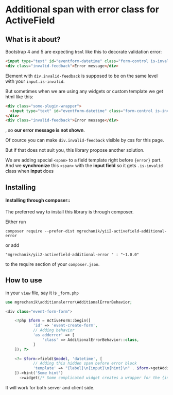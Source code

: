 # Additional span with error class for ActiveField

## What is it about? <span id="demo"></span>

Bootstrap 4 and 5 are expecting ```html``` like this to decorate validation error:

```html
<input type="text" id="eventform-datetime" class="form-control is-invalid" name="EventForm[datetime]" aria-required="true">
<div class="invalid-feedback">Error message</div>
```

Element with ```div.invalid-feedback``` is supposed to be on the same level with your ```input.is-invalid```.

But sometimes when we are using any widgets or custom template we get html like this:

```html
<div class="some-plugin-wrapper">
  <input type="text" id="eventform-datetime" class="form-control is-invalid" name="EventForm[datetime]" aria-required="true">
</div>  
<div class="invalid-feedback">Error message</div>
```
, so **our error message is not shown**.

Of cource you can make ```div.invalid-feedback``` visible by css for this page.

But if that does not suit you, this library propose another solution.

We are adding special ```<span>``` to a field template right before ```{error}``` part. And we **synchronize** this ```<span>``` with the **input field** so it gets ```.is-invalid``` class when **input** does 


## Installing <span id="installing"></span>

#### Installing through composer::

The preferred way to install this library is through composer.

Either run
```
composer require --prefer-dist mgrechanik/yii2-activefield-additional-error 
```

or add
```
"mgrechanik/yii2-activefield-additional-error " : "~1.0.0"
```
to the require section of your `composer.json`.

## How to use  <span id="use"></span> 

in your ```view``` file, say it is ```_form.php```

```php
use mgrechanik\additionalerror\AdditionalErrorBehavior;

<div class="event-form-form">

    <?php $form = ActiveForm::begin([
            'id' => 'event-create-form',
            // Adding behavior
            'as adderror' => [
                'class' => AdditionalErrorBehavior::class,
            ]
    ]); ?>

    <?= $form->field($model, 'datetime', [
            // Adding this hidden span before error block 
            'template' => "{label}\n{input}\n{hint}\n" . $form->getAdditionalErrorSpan($model, 'datetime') . "\n{error}"
    ])->hint('Some hint')
      ->widget(/* Some complicated widget creates a wrapper for the {input} part... */)
```

It will work for both server and client side.


